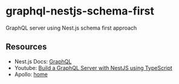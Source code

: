 # graphql-nestjs-schema-first
GraphQL server using Nest.js schema first approach

## Resources

* Nest.js Docs: [GraphQL](https://docs.nestjs.com/graphql/quick-start)
* Youtube: [Build a GraphQL Server with NestJS using TypeScript](https://www.youtube.com/watch?v=JA7d-UUGqk0)
* Apollo: [home](https://www.apollographql.com/)